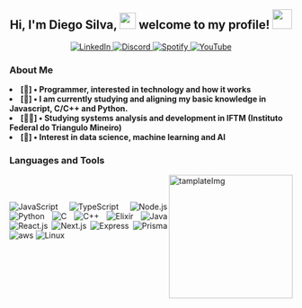 <h2 align="center">Hi, I'm Diego Silva, <image src="image/wave.gif" width="29"> welcome to my profile! <img src='https://user-images.githubusercontent.com/5713670/87202985-820dcb80-c2b6-11ea-9f56-7ec461c497c3.gif' align="botton" width="35"></h2>

<p align="center">
  <a href="https://www.linkedin.com/in/diego-c-silva-487b171a5/" target="_blank">
    <img alt="LinkedIn" src="https://img.shields.io/badge/linkedin-%230077B5.svg?style=for-the-badge&logo=linkedin&logoColor=white" />
  </a>
  <a href="https://discord.com/users/687863744541491294" target="_blank">
    <img alt="Discord" src="https://img.shields.io/badge/Discord-%237289DA.svg?style=for-the-badge&logo=discord&logoColor=white" />
  </a>
  <a href="https://open.spotify.com/user/r1hx6sxhndssvnj4fuwszw5v5" target="_blank">
    <img alt="Spotify" src="https://img.shields.io/badge/Spotify-1ED760?style=for-the-badge&logo=spotify&logoColor=white" />
  </a>
  <a href="https://www.youtube.com/channel/UCQCBtV_fonx-JZj-OnIFcSw" target="_blank">
    <img alt="YouTube" src="https://img.shields.io/badge/YouTube-FF0000?style=for-the-badge&logo=youtube&logoColor=white">
  </a>
</p>

<h3><strong>About Me</strong></h3>

<li><b>[👾] • Programmer, interested in technology and how it works</b></li>
<li><b>[🤖] • I am currently studying and aligning my basic knowledge in Javascript, C/C++ and Python.</b></li>
<li><b>[👨‍🎓] • Studying systems analysis and development in IFTM (Instituto Federal do Triangulo Mineiro)</b></li>
<li><b>[🎲] • Interest in data science, machine learning and AI</b></li>

<!-- TECNOLOGIAS -->

<h3><strong>Languages and Tools</strong></h3>
<img src="./image/puddle_jumper_octodex.png" align="right" width="220" alt="tamplateImg"/>
<br><br>
<p align="justify">
<img alt="JavaScript" src="https://img.shields.io/badge/javascript-%23323330.svg?style=for-the-badge&logo=javascript&logoColor=%23F7DF1E" />
<img alt="TypeScript" src="https://img.shields.io/badge/typescript-%23007ACC.svg?style=for-the-badge&logo=typescript&logoColor=white" />
<img alt="Node.js" src="https://img.shields.io/badge/node.js-6DA55F?style=for-the-badge&logo=node.js&logoColor=white" />
<img alt="Python" src="https://img.shields.io/badge/Python-F7C400?style=for-the-badge&logo=python&logoColor=white">
<img alt="C" src="https://img.shields.io/badge/C-00599C?style=for-the-badge&logo=c&logoColor=white">
<img alt="C++" src="https://img.shields.io/badge/C%2B%2B-00599C?style=for-the-badge&logo=c%2B%2B&logoColor=white">
<img alt="Elixir" src="https://img.shields.io/badge/Elixir-4B275F?style=for-the-badge&logo=elixir&logoColor=white">
<img alt="Java" src="https://img.shields.io/badge/Java-ED8B00?style=for-the-badge&logo=java&logoColor=white">
  
<img alt="React.js" src="https://img.shields.io/badge/react-%2320232a.svg?style=for-the-badge&logo=react&logoColor=%2361DAFB" />
<img alt="Next.js" src="https://img.shields.io/badge/Next-black?style=for-the-badge&logo=next.js&logoColor=white" />
<img alt="Express" src="https://img.shields.io/badge/Express.js-404D59?style=for-the-badge&logo=express&logoColor=white">
<img alt="Prisma" src="https://img.shields.io/badge/Prisma-3982CE?style=for-the-badge&logo=Prisma&logoColor=white" />
<img alt="aws" src="https://img.shields.io/badge/Amazon_AWS-232F3E?style=for-the-badge&logo=amazon-aws&logoColor=white">
  
<img alt="Linux" src="https://img.shields.io/badge/Linux-FCC624?style=for-the-badge&logo=linux&logoColor=black" />
</p>
